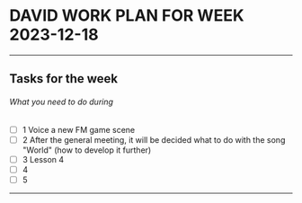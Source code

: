 # DAVID WORK PLAN FOR WEEK 2023-12-18
---
## Tasks for the week
###### What you need to do during
- [ ] 1 Voice a new FM game scene
- [ ] 2 After the general meeting, it will be decided what to do with the song "World" (how to develop it further) 
- [ ] 3 Lesson 4
- [ ] 4 
- [ ] 5
---
